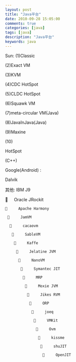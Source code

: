 ```yaml
---
layout: post
title: "Java平台"
date: 2010-09-28 15:05:00 
comments: true
categories: [java]
tags: [java]
description: "Java平台"
keywords: java
---
```



 
  
   
   
  
 
 
  Sun: (1)Classic
 
 
  (2)Exact VM
 
 
  (3)KVM
 
 
  (4)CDC HotSpot
 
 
  (5)CLDC HotSpot
 
 
  (6)Squawk VM
 
 
  (7)meta-circular VM(Java)
 
 
  (8)JavaInJava(Java)
 
 
  (9)Maxine
 
 
  (10)
  
   HotSpot
  
  (C++)
 
 
 
 
  Google(Android) :
  
   Dalvik
  
 
 
 
 
  其他: IBM J9
  
        Oracle JRockit
   
         Apache Harmony
    
          JamVM
     
           cacaovm
      
            SableVM
       
             Kaffe
        
              Jelatine JVM
         
               NanoVM
          
                Symantec JIT
           
                 MRP
            
                  Moxie JVM
             
                   Jikes RVM
              
                    ORP
               
                     joeq
                
                      VMKit
                 
                       Ovm
                  
                        kissme
                   
                         shuJIT
                    
                          OpenJIT
                    
                   
                  
                 
                
               
              
             
            
           
          
         
        
       
      
     
    
   
  
 



